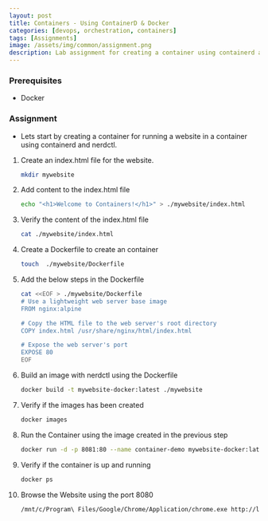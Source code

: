 ```yaml
---
layout: post
title: Containers - Using ContainerD & Docker
categories: [devops, orchestration, containers]
tags: [Assignments]
image: /assets/img/common/assignment.png
description: Lab assignment for creating a container using containerd and docker.
---
```


### Prerequisites

- Docker

### Assignment

- Lets start by creating a container for running a website in a container using containerd and nerdctl.

1. Create an index.html file for the website.

    ```sh
    mkdir mywebsite
    ```

2. Add content to the index.html file

    ```sh
    echo "<h1>Welcome to Containers!</h1>" > ./mywebsite/index.html   
    ```

3. Verify the content of the index.html file

    ```sh
    cat ./mywebsite/index.html
    ```

4. Create a Dockerfile to create an container

    ```sh
    touch  ./mywebsite/Dockerfile
    ```

5. Add the below steps in the Dockerfile

    ```sh
    cat <<EOF > ./mywebsite/Dockerfile
    # Use a lightweight web server base image
    FROM nginx:alpine

    # Copy the HTML file to the web server's root directory
    COPY index.html /usr/share/nginx/html/index.html

    # Expose the web server's port
    EXPOSE 80
    EOF
    ```

6. Build an image with nerdctl using the Dockerfile

    ```sh
    docker build -t mywebsite-docker:latest ./mywebsite
    ```

7. Verify if the images has been created

    ```sh
    docker images
    ```

8. Run the Container using the image created in the previous step

    ```sh
    docker run -d -p 8081:80 --name container-demo mywebsite-docker:latest
    ```

9. Verify if the container is up and running

    ```sh
    docker ps
    ```

10. Browse the Website using the port 8080

    ```sh
    /mnt/c/Program\ Files/Google/Chrome/Application/chrome.exe http://localhost:8080/
    ```

